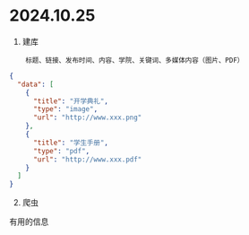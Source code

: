 # 2024.10.25

1. 建库

```
    标题、链接、发布时间、内容、学院、关键词、多媒体内容（图片、PDF）
```

```json
{
  "data": [
    {
      "title": "开学典礼",
      "type": "image",
      "url": "http://www.xxx.png"
    },
    {
      "title": "学生手册",
      "type": "pdf",
      "url": "http://www.xxx.pdf"
    }
  ]
}
```

2. 爬虫

有用的信息